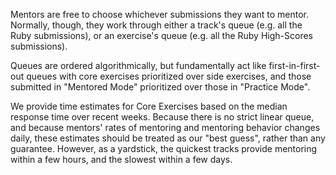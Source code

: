 Mentors are free to choose whichever submissions they want to mentor.
Normally, though, they work through either a track's queue (e.g. all the Ruby submissions), or an exercise's queue (e.g. all the Ruby High-Scores submissions).

Queues are ordered algorithmically, but fundamentally act like first-in-first-out queues with core exercises prioritized over side exercises, and those submitted in "Mentored Mode" prioritized over those in "Practice Mode".

We provide time estimates for Core Exercises based on the median response time over recent weeks. Because there is no strict linear queue, and because mentors' rates of mentoring and mentoring behavior changes daily, these estimates should be treated as our "best guess", rather than any guarantee.
However, as a yardstick, the quickest tracks provide mentoring within a few hours, and the slowest within a few days.
